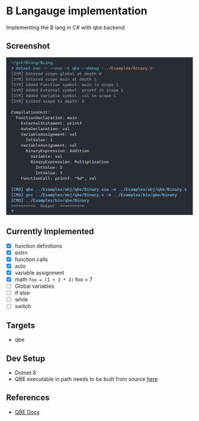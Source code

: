 # B Langauge implementation

Implementing the B lang in C# with qbe backend

## Screenshot

![alt text](misc/screenshot.png)

## Currently Implemented

-   [x] function definitions
-   [x] extrn
-   [x] function calls
-   [x] auto
-   [x] variable assignment
-   [x] math `foo = (1 + 2 * 3)` foo = 7
-   [ ] Global variables
-   [ ] if else
-   [ ] while
-   [ ] switch

## Targets

-   qbe

## Dev Setup

-   Dotnet 8
-   QBE executable in path needs to be built from source [here](https://c9x.me/compile/releases.html)

## References

-   [QBE Docs](https://c9x.me/compile/doc/il.html)
